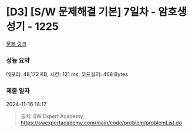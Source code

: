 # [D3] [S/W 문제해결 기본] 7일차 - 암호생성기 - 1225 

[문제 링크](https://swexpertacademy.com/main/code/problem/problemDetail.do?contestProbId=AV14uWl6AF0CFAYD) 

### 성능 요약

메모리: 48,172 KB, 시간: 121 ms, 코드길이: 468 Bytes

### 제출 일자

2024-11-16 14:17



> 출처: SW Expert Academy, https://swexpertacademy.com/main/code/problem/problemList.do